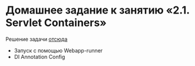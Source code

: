 # Домашнее задание к занятию «2.1. Servlet Containers»

Решение задачи [отсюда](https://github.com/netology-code/jspr-homeworks/tree/master/04_servlets)

+ Запуск с помощью Webapp-runner
+ DI Annotation Config

